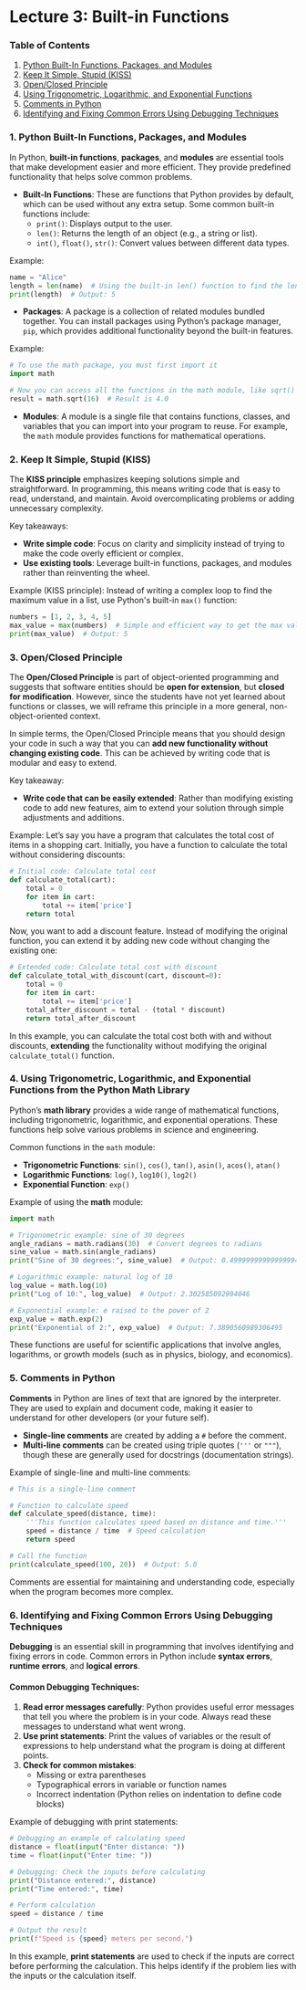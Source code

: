 # Lecture 3: Built-in Functions

### **Table of Contents**

1. [Python Built-In Functions, Packages, and Modules](#python-built-in-functions-packages-and-modules)
2. [Keep It Simple, Stupid (KISS)](#keep-it-simple-stupid-kiss)
3. [Open/Closed Principle](#open-closed-principle)
4. [Using Trigonometric, Logarithmic, and Exponential Functions](#using-trigonometric-logarithmic-and-exponential-functions)
5. [Comments in Python](#comments-in-python)
6. [Identifying and Fixing Common Errors Using Debugging Techniques](#identifying-and-fixing-common-errors-using-debugging-techniques)


### 1. **Python Built-In Functions, Packages, and Modules**

In Python, **built-in functions**, **packages**, and **modules** are essential tools that make development easier and more efficient. They provide predefined functionality that helps solve common problems.

- **Built-In Functions**: These are functions that Python provides by default, which can be used without any extra setup. Some common built-in functions include:
  - `print()`: Displays output to the user.
  - `len()`: Returns the length of an object (e.g., a string or list).
  - `int()`, `float()`, `str()`: Convert values between different data types.

Example:
```python
name = "Alice"
length = len(name)  # Using the built-in len() function to find the length of the string
print(length)  # Output: 5
```

- **Packages**: A package is a collection of related modules bundled together. You can install packages using Python’s package manager, `pip`, which provides additional functionality beyond the built-in features.

Example:
```python
# To use the math package, you must first import it
import math

# Now you can access all the functions in the math module, like sqrt()
result = math.sqrt(16)  # Result is 4.0
```

- **Modules**: A module is a single file that contains functions, classes, and variables that you can import into your program to reuse. For example, the `math` module provides functions for mathematical operations.

### 2. **Keep It Simple, Stupid (KISS)**

The **KISS principle** emphasizes keeping solutions simple and straightforward. In programming, this means writing code that is easy to read, understand, and maintain. Avoid overcomplicating problems or adding unnecessary complexity.

Key takeaways:
- **Write simple code**: Focus on clarity and simplicity instead of trying to make the code overly efficient or complex.
- **Use existing tools**: Leverage built-in functions, packages, and modules rather than reinventing the wheel.

Example (KISS principle):
Instead of writing a complex loop to find the maximum value in a list, use Python's built-in `max()` function:
```python
numbers = [1, 2, 3, 4, 5]
max_value = max(numbers)  # Simple and efficient way to get the max value
print(max_value)  # Output: 5
```

### 3. **Open/Closed Principle**

The **Open/Closed Principle** is part of object-oriented programming and suggests that software entities should be **open for extension**, but **closed for modification**. However, since the students have not yet learned about functions or classes, we will reframe this principle in a more general, non-object-oriented context.

In simple terms, the Open/Closed Principle means that you should design your code in such a way that you can **add new functionality without changing existing code**. This can be achieved by writing code that is modular and easy to extend.

Key takeaway:
- **Write code that can be easily extended**: Rather than modifying existing code to add new features, aim to extend your solution through simple adjustments and additions.

Example:
Let’s say you have a program that calculates the total cost of items in a shopping cart. Initially, you have a function to calculate the total without considering discounts:

```python
# Initial code: Calculate total cost
def calculate_total(cart):
    total = 0
    for item in cart:
        total += item['price']
    return total
```

Now, you want to add a discount feature. Instead of modifying the original function, you can extend it by adding new code without changing the existing one:

```python
# Extended code: Calculate total cost with discount
def calculate_total_with_discount(cart, discount=0):
    total = 0
    for item in cart:
        total += item['price']
    total_after_discount = total - (total * discount)
    return total_after_discount
```

In this example, you can calculate the total cost both with and without discounts, **extending** the functionality without modifying the original `calculate_total()` function.

### 4. **Using Trigonometric, Logarithmic, and Exponential Functions from the Python Math Library**

Python’s **math library** provides a wide range of mathematical functions, including trigonometric, logarithmic, and exponential operations. These functions help solve various problems in science and engineering.

Common functions in the `math` module:
- **Trigonometric Functions**: `sin()`, `cos()`, `tan()`, `asin()`, `acos()`, `atan()`
- **Logarithmic Functions**: `log()`, `log10()`, `log2()`
- **Exponential Function**: `exp()`

Example of using the **math** module:
```python
import math

# Trigonometric example: sine of 30 degrees
angle_radians = math.radians(30)  # Convert degrees to radians
sine_value = math.sin(angle_radians)
print("Sine of 30 degrees:", sine_value)  # Output: 0.49999999999999994

# Logarithmic example: natural log of 10
log_value = math.log(10)
print("Log of 10:", log_value)  # Output: 2.302585092994046

# Exponential example: e raised to the power of 2
exp_value = math.exp(2)
print("Exponential of 2:", exp_value)  # Output: 7.3890560989306495
```

These functions are useful for scientific applications that involve angles, logarithms, or growth models (such as in physics, biology, and economics).

### 5. **Comments in Python**

**Comments** in Python are lines of text that are ignored by the interpreter. They are used to explain and document code, making it easier to understand for other developers (or your future self).

- **Single-line comments** are created by adding a `#` before the comment.
- **Multi-line comments** can be created using triple quotes (`'''` or `"""`), though these are generally used for docstrings (documentation strings).

Example of single-line and multi-line comments:
```python
# This is a single-line comment

# Function to calculate speed
def calculate_speed(distance, time):
    '''This function calculates speed based on distance and time.'''
    speed = distance / time  # Speed calculation
    return speed

# Call the function
print(calculate_speed(100, 20))  # Output: 5.0
```

Comments are essential for maintaining and understanding code, especially when the program becomes more complex.

### 6. **Identifying and Fixing Common Errors Using Debugging Techniques**

**Debugging** is an essential skill in programming that involves identifying and fixing errors in code. Common errors in Python include **syntax errors**, **runtime errors**, and **logical errors**.

#### Common Debugging Techniques:
1. **Read error messages carefully**: Python provides useful error messages that tell you where the problem is in your code. Always read these messages to understand what went wrong.
2. **Use print statements**: Print the values of variables or the result of expressions to help understand what the program is doing at different points.
3. **Check for common mistakes**:
   - Missing or extra parentheses
   - Typographical errors in variable or function names
   - Incorrect indentation (Python relies on indentation to define code blocks)

Example of debugging with print statements:
```python
# Debugging an example of calculating speed
distance = float(input("Enter distance: "))
time = float(input("Enter time: "))

# Debugging: Check the inputs before calculating
print("Distance entered:", distance)
print("Time entered:", time)

# Perform calculation
speed = distance / time

# Output the result
print(f"Speed is {speed} meters per second.")
```

In this example, **print statements** are used to check if the inputs are correct before performing the calculation. This helps identify if the problem lies with the inputs or the calculation itself.